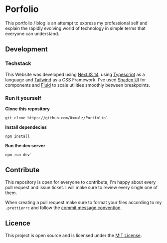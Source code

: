 # Porfolio

This portfolio / blog is an attempt to express my professional self and explain the rapidly evolving world of technology in simple terms that everyone can understand.

## Development

### Techstack

This Website was developed using [NextJS 14](https://nextjs.org/), using [Typescript](https://www.typescriptlang.org/) as a language and [Tailwind](https://tailwindcss.com/) as a CSS Framework. I've used [Shadcn UI](https://ui.shadcn.com/) for components and [Fluid](https://fluid.tw/) to scale utilities smoothly between breakpoints.

### Run it yourself

**Clone this repository** </br>

```shell
git clone https://github.com/0xmalz/Portfolio`
```

**Install dependecies** </br>

```shell
npm install
```

**Run the dev server** </br>

```shell
npm run dev`
```

## Contribute

This repository is open for everyone to contribute, I'm happy about every pull request and issue ticket. I will make sure to review every single one of them.

When creating a pull request make sure to format your files according to my `.prettierrc` and follow the [commit message convention](https://gist.github.com/qoomon/5dfcdf8eec66a051ecd85625518cfd13).

## Licence

This project is open source and is licensed under the [MIT License](https://opensource.org/licenses/MIT).
